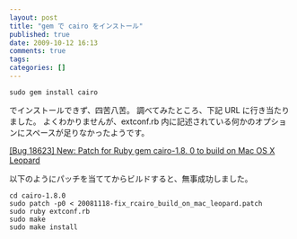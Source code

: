 ```yaml
---
layout: post
title: "gem で cairo をインストール"
published: true
date: 2009-10-12 16:13
comments: true
tags:
categories: []
---
```


```
sudo gem install cairo
```

でインストールできず、四苦八苦。
調べてみたところ、下記 URL に行き当たりました。
よくわかりませんが、extconf.rb 内に記述されている何かのオプションにスペースが足りなかったようです。

[[Bug 18623] New: Patch for Ruby gem cairo-1.8. 0 to build on Mac OS X Leopard](http://lists.cairographics.org/archives/cairo-bugs/2008-November/002790.html)

以下のようにパッチを当ててからビルドすると、無事成功しました。

```
cd cairo-1.8.0
sudo patch -p0 < 20081118-fix_rcairo_build_on_mac_leopard.patch
sudo ruby extconf.rb
sudo make
sudo make install
```
